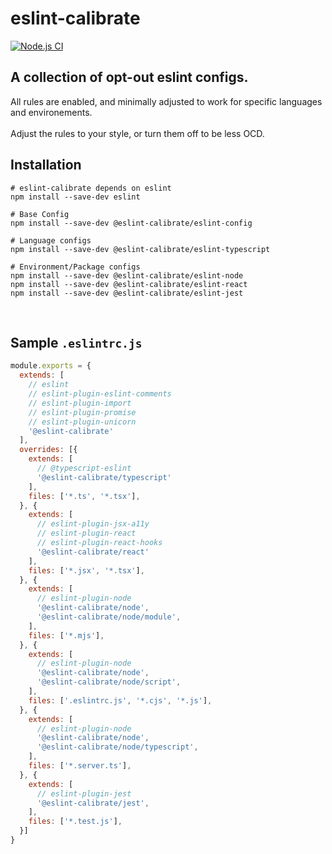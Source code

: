 # eslint-calibrate

[![Node.js CI](https://github.com/jgeschwendt/eslint-calibrate/actions/workflows/node.yml/badge.svg)](https://github.com/jgeschwendt/eslint-calibrate/actions/workflows/node.yml)

A collection of opt-out eslint configs.
---
All rules are enabled, and minimally adjusted to work for specific languages and environements. 
<br/>
<br/>
Adjust the rules to your style, or turn them off to be less OCD.
<br/>

## Installation

```shell
# eslint-calibrate depends on eslint
npm install --save-dev eslint 

# Base Config
npm install --save-dev @eslint-calibrate/eslint-config

# Language configs
npm install --save-dev @eslint-calibrate/eslint-typescript

# Environment/Package configs
npm install --save-dev @eslint-calibrate/eslint-node
npm install --save-dev @eslint-calibrate/eslint-react
npm install --save-dev @eslint-calibrate/eslint-jest
```

<br/>

## Sample `.eslintrc.js`
```javascript
module.exports = {
  extends: [
    // eslint  
    // eslint-plugin-eslint-comments
    // eslint-plugin-import
    // eslint-plugin-promise
    // eslint-plugin-unicorn
    '@eslint-calibrate'
  ],
  overrides: [{
    extends: [
      // @typescript-eslint
      '@eslint-calibrate/typescript'
    ],
    files: ['*.ts', '*.tsx'],
  }, {
    extends: [
      // eslint-plugin-jsx-a11y
      // eslint-plugin-react
      // eslint-plugin-react-hooks
      '@eslint-calibrate/react'
    ],
    files: ['*.jsx', '*.tsx'],
  }, {
    extends: [
      // eslint-plugin-node
      '@eslint-calibrate/node',
      '@eslint-calibrate/node/module',
    ],
    files: ['*.mjs'],
  }, {
    extends: [
      // eslint-plugin-node
      '@eslint-calibrate/node',
      '@eslint-calibrate/node/script',
    ],
    files: ['.eslintrc.js', '*.cjs', '*.js'],
  }, {
    extends: [
      // eslint-plugin-node
      '@eslint-calibrate/node',
      '@eslint-calibrate/node/typescript',
    ],
    files: ['*.server.ts'],
  }, {
    extends: [
      // eslint-plugin-jest
      '@eslint-calibrate/jest',
    ],
    files: ['*.test.js'],
  }]
}
```
